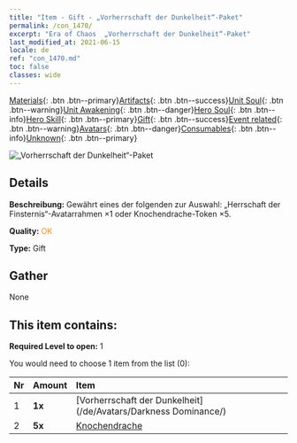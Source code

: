 ```yaml
---
title: "Item - Gift - „Vorherrschaft der Dunkelheit“-Paket"
permalink: /con_1470/
excerpt: "Era of Chaos  „Vorherrschaft der Dunkelheit“-Paket"
last_modified_at: 2021-06-15
locale: de
ref: "con_1470.md"
toc: false
classes: wide
---
```

 [Materials](/ItemsDE/){: .btn .btn--primary}[Artifacts](/ItemsDE/Artifacts/){: .btn .btn--success}[Unit Soul](/ItemsDE/UnitSoul/){: .btn .btn--warning}[Unit Awakening](/ItemsDE/UnitAwakening/){: .btn .btn--danger}[Hero Soul](/ItemsDE/HeroSoul/){: .btn .btn--info}[Hero Skill](/ItemsDE/HeroSkill/){: .btn .btn--primary}[Gift](/ItemsDE/Gift/){: .btn .btn--success}[Event related](/ItemsDE/Events/){: .btn .btn--warning}[Avatars](/ItemsDE/Avatars/){: .btn .btn--danger}[Consumables](/ItemsDE/Consumables/){: .btn .btn--info}[Unknown](/ItemsDE/Unknown/){: .btn .btn--primary}

 ![„Vorherrschaft der Dunkelheit“-Paket](/images/t/i_907084.png)

## Details
 **Beschreibung:** Gewährt eines der folgenden zur Auswahl: „Herrschaft der Finsternis“-Avatarrahmen ×1 oder Knochendrache-Token ×5.

 **Quality:** <span style="color: #FF8C00">OK</span>

 **Type:** Gift

## Gather

  None

## This item contains:

 **Required Level to open:** 1

 You would need to choose 1 item from the list (0):

  | Nr | Amount |     Item    |
  |:---|:-------|:------------|
  | 1 |  **1x** | [Vorherrschaft der Dunkelheit](/de/Avatars/Darkness Dominance/) |  | 
  | 2 |  **5x** | [Knochendrache](/ItemsDE/unt_214/) |  | 
